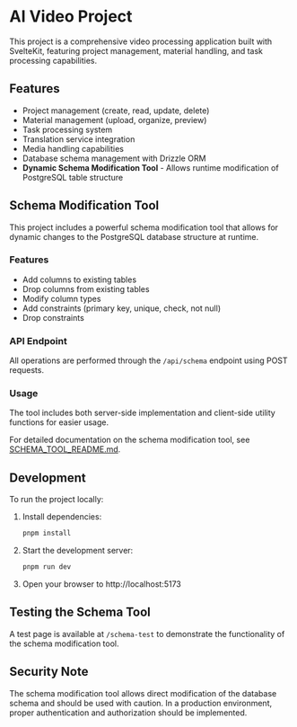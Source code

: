 # AI Video Project

This project is a comprehensive video processing application built with SvelteKit, featuring project management, material handling, and task processing capabilities.

## Features

- Project management (create, read, update, delete)
- Material management (upload, organize, preview)
- Task processing system
- Translation service integration
- Media handling capabilities
- Database schema management with Drizzle ORM
- **Dynamic Schema Modification Tool** - Allows runtime modification of PostgreSQL table structure

## Schema Modification Tool

This project includes a powerful schema modification tool that allows for dynamic changes to the PostgreSQL database structure at runtime.

### Features

- Add columns to existing tables
- Drop columns from existing tables
- Modify column types
- Add constraints (primary key, unique, check, not null)
- Drop constraints

### API Endpoint

All operations are performed through the `/api/schema` endpoint using POST requests.

### Usage

The tool includes both server-side implementation and client-side utility functions for easier usage.

For detailed documentation on the schema modification tool, see [SCHEMA_TOOL_README.md](SCHEMA_TOOL_README.md).

## Development

To run the project locally:

1. Install dependencies:
   ```bash
   pnpm install
   ```

2. Start the development server:
   ```bash
   pnpm run dev
   ```

3. Open your browser to http://localhost:5173

## Testing the Schema Tool

A test page is available at `/schema-test` to demonstrate the functionality of the schema modification tool.

## Security Note

The schema modification tool allows direct modification of the database schema and should be used with caution. In a production environment, proper authentication and authorization should be implemented.
